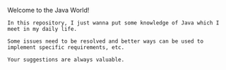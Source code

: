 Welcome to the Java World!

	In this repository, I just wanna put some knowledge of Java which I meet in my daily life.

	Some issues need to be resolved and better ways can be used to implement specific requirements, etc.

	Your suggestions are always valuable.

